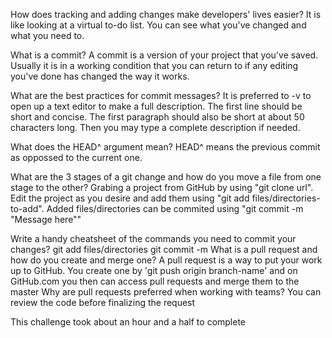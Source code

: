 How does tracking and adding changes make developers' lives easier?
  It is like looking at a virtual to-do list.  You can see what you've changed and what you need to.
  
What is a commit?
  A commit is a version of your project that you've saved.  Usually it is in a working condition that you can return to if any editing you've done has changed the way it works.
  
What are the best practices for commit messages?
  It is preferred to -v to open up a text editor to make a full description.  The first line should be short and concise.  The first paragraph should also be short at about 50 characters long.  Then you may type a complete description if needed.
  
What does the HEAD^ argument mean?
  HEAD^ means the previous commit as oppossed to the current one.
  
What are the 3 stages of a git change and how do you move a file from one stage to the other?
  Grabing a project from GitHub by using "git clone url".  Edit the project as you desire and add them using "git add files/directories-to-add".  Added files/directories can be commited using "git commit -m "Message here""
  
Write a handy cheatsheet of the commands you need to commit your changes?
  git add files/directories
  git commit -m
What is a pull request and how do you create and merge one?
  A pull request is a way to put your work up to GitHub.  You create one by 'git push origin branch-name' and on GitHub.com you then can access pull requests and merge them to the master
Why are pull requests preferred when working with teams?
  You can review the code before finalizing the request
  
This challenge took about an hour and a half to complete